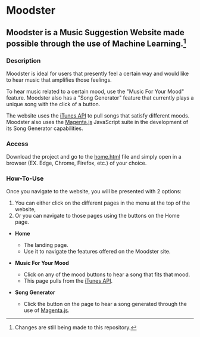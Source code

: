 # Moodster
## Moodster is a Music Suggestion Website made possible through the use of Machine Learning.[^1]

### Description
Moodster is ideal for users that presently feel a certain way and would like to hear music that amplifies those feelings.

To hear music related to a certain mood, use the "Music For Your Mood" feature. Moodster also has a "Song Generator" feature that currently plays a unique song with the click of a button.

The website uses the [iTunes API](https://developer.apple.com/library/archive/documentation/AudioVideo/Conceptual/iTuneSearchAPI/index.html) to pull songs that satisfy different moods. Moodster also uses the [Magenta.js](https://magenta.tensorflow.org/js-announce) JavaScript suite in the development of its Song Generator capabilities.

### Access
Download the project and go to the [home.html](root/index.html) file and simply open in a browser (EX. Edge, Chrome, Firefox, etc.) of your choice.

### How-To-Use
Once you navigate to the website, you will be presented with 2 options:

1. You can either click on the different pages in the menu at the top of the website,
2. Or you can navigate to those pages using the buttons on the Home page.

- **Home**
  * The landing page.
  * Use it to navigate the features offered on the Moodster site.

- **Music For Your Mood**
  * Click on any of the mood buttons to hear a song that fits that mood.
  * This page pulls from the [iTunes API](https://developer.apple.com/library/archive/documentation/AudioVideo/Conceptual/iTuneSearchAPI/index.html).

- **Song Generator**
  * Click the button on the page to hear a song generated through the use of [Magenta.js](https://magenta.tensorflow.org/js-announce).

[^1]: Changes are still being made to this repository.
